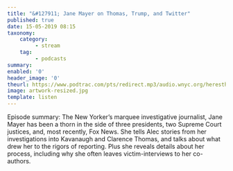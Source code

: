 ```yaml
---
title: "&#127911; Jane Mayer on Thomas, Trump, and Twitter"
published: true
date: 15-05-2019 08:15
taxonomy:
    category:
         - stream
    tag:
         - podcasts
summary:
enabled: '0'
header_image: '0'
theurl: https://www.podtrac.com/pts/redirect.mp3/audio.wnyc.org/heresthething/heresthething043019_mayerpod.mp3
image: artwork-resized.jpg
template: listen
---
```

 
Episode summary: The New Yorker’s marquee investigative journalist, Jane Mayer has been a thorn in the side of three presidents, two Supreme Court justices, and, most recently, Fox News. She tells Alec stories from her investigations into Kavanaugh and Clarence Thomas, and talks about what drew her to the rigors of reporting. Plus she reveals details about her process, including why she often leaves victim-interviews to her co-authors.
